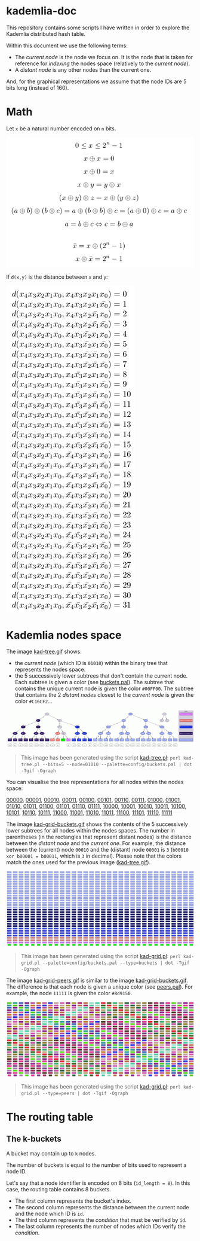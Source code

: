 # kademlia-doc

This repository contains some scripts I have written in order to explore the Kademlia distributed hash table.   

Within this document we use the following terms:
* The _current node_ is the node we focus on. It is the node that is taken for reference for _indexing_ the nodes space
  (relatively to the _current node_).
* A _distant node_ is any other nodes than the current one.

And, for the graphical representations we assume that the node IDs are 5 bits long (instead of 160). 

# Math

Let `x` be a natural number encoded on `n` bits.

![](images/xor-math.png)

If `d(x,y)` is the distance between `x` and `y`:

![](images/distances.png)

# Kademlia nodes space

The image [kad-tree.gif](images/kad-tree.gif) shows:
* the _current node_ (which ID is `01010`) within the binary tree that represents the nodes space.
* the 5 successively lower subtrees that don't contain the current node.
  Each subtree is given a color (see [buckets.pal](scripts/config/buckets.pal)).
  The subtree that contains the unique current node is given the color `#00FF00`.
  The subtree that contains the 2 _distant nodes_ closest to the _current node_ is given the color `#C16CF2`...

![kad-tree.gif](images/kad-tree.gif)

> This image has been generated using the script [kad-tree.pl](scripts/kad-tree.pl): `perl kad-tree.pl --bits=5 --node=01010 --palette=config/buckets.pal | dot -Tgif -Ograph`

You can visualise the tree representations for all nodes within the nodes space:

[00000](images/tree-00000.gif), [00001](images/tree-00001.gif), [00010](images/tree-00010.gif), [00011](images/tree-00011.gif), [00100](images/tree-00100.gif), [00101](images/tree-00101.gif), [00110](images/tree-00110.gif), [00111](images/tree-00111.gif), [01000](images/tree-01000.gif), [01001](images/tree-01001.gif), [01010](images/tree-01010.gif), [01011](images/tree-01011.gif), [01100](images/tree-01100.gif), [01101](images/tree-01101.gif), [01110](images/tree-01110.gif), [01111](images/tree-01111.gif), [10000](images/tree-10000.gif), [10001](images/tree-10001.gif), [10010](images/tree-10010.gif), [10011](images/tree-10011.gif), [10100](images/tree-10100.gif), [10101](images/tree-10101.gif), [10110](images/tree-10110.gif), [10111](images/tree-10111.gif), [11000](images/tree-11000.gif), [11001](images/tree-11001.gif), [11010](images/tree-11010.gif), [11011](images/tree-11011.gif), [11100](images/tree-11100.gif), [11101](images/tree-11101.gif), [11110](images/tree-11110.gif), [11111](images/tree-11111.gif)

The image [kad-grid-buckets.gif](images/kad-grid-buckets.gif) shows the contents of the 5 successively lower subtrees for all nodes within the nodes spaces.
The number in parentheses (in the rectangles that represent distant nodes) is the distance between the _distant node_ and the _current one_.
For example, the distance between the (current) node `00010` and the (distant) node `00001` is `3` (`b00010 xor b00001 = b00011`, which is `3` in decimal). 
Please note that the colors match the ones used for the previous image ([kad-tree.gif](images/kad-tree.gif)).

![kad-grid-buckets.gif](images/kad-grid-buckets.gif)

> This image has been generated using the script [kad-grid.pl](scripts/kad-grid.pl): `perl kad-grid.pl --palette=config/buckets.pal --type=buckets | dot -Tgif -Ograph`

The image [kad-grid-peers.gif](images/kad-grid-peers.gif) is similar to the image [kad-grid-buckets.gif](images/kad-grid-buckets.gif).
The difference is that each node is given a unique color (see [peers.pal](scripts/config/peers.pal)). For example, the node `11111` is given the color `#8d9150`.

![kad-grid-peers.gif](images/kad-grid-peers.gif)

> This image has been generated using the script [kad-grid.pl](scripts/kad-grid.pl): `perl kad-grid.pl --type=peers | dot -Tgif -Ograph`

# The routing table

## The k-buckets

A bucket may contain up to `k` nodes.

The number of buckets is equal to the number of bits used to represent a node ID.

Let's say that a node identifier is encoded on 8 bits (`id_length = 8`). In this case, the routing table contains 8 buckets.

* The first column represents the bucket's index.
* The second column represents the distance between the current node and the node which ID is `id`.
* The third column represents the _condition_ that must be verified by `id`.
* The last column represents the number of nodes which IDs verify the _condition_.

[](images/k-buckets-1.png)
